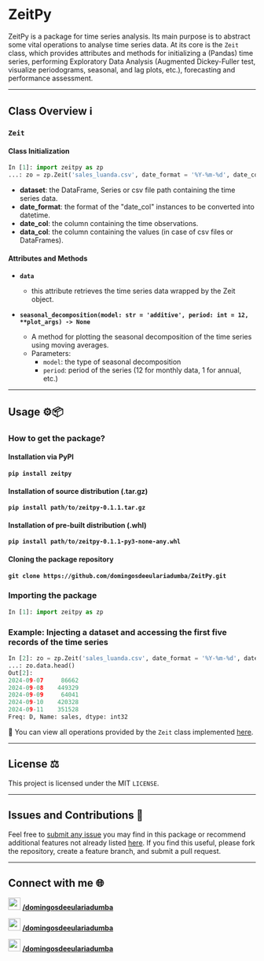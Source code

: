 # ZeitPy

ZeitPy is a package for time series analysis. Its main purpose is to abstract some vital operations to analyse time series data. At its core is the `Zeit` class, which provides attributes and methods for initializing a (Pandas) time series, performing Exploratory Data Analysis (Augmented Dickey-Fuller test, visualize periodograms, seasonal, and lag plots, etc.), forecasting and performance assessment.

---

## Class Overview ℹ️

### `Zeit`

#### **Class Initialization**
```python
In [1]: import zeitpy as zp
...: zo = zp.Zeit('sales_luanda.csv', date_format = '%Y-%m-%d', date_col = 'date', data_col = 'sales')
```

- **dataset**: the DataFrame, Series or csv file path containing the time series data.
- **date_format**: the format of the "date_col" instances to be converted into datetime.
- **date_col**: the column containing the time observations.
- **data_col**: the column containing the values (in case of csv files or DataFrames).

#### **Attributes and Methods**

- **`data`**
   - this attribute retrieves the time series data wrapped by the Zeit object.

- **`seasonal_decomposition(model: str = 'additive', period: int = 12, **plot_args) -> None`**
   - A method for plotting the seasonal decomposition of the time series using moving averages.
   - Parameters:
     - `model`: the type of seasonal decomposition
     - `period`: period of the series (12 for monthly data, 1 for annual, etc.)

---

## Usage ⚙️📦

### How to get the package?

#### Installation via PyPI
**`pip install zeitpy`**

#### Installation of source distribution (.tar.gz)
**`pip install path/to/zeitpy-0.1.1.tar.gz`**

#### Installation of pre-built distribution (.whl)
**`pip install path/to/zeitpy-0.1.1-py3-none-any.whl`**

#### Cloning the package repository
**`git clone https://github.com/domingosdeeulariadumba/ZeitPy.git`**


### Importing the package

```python
In [1]: import zeitpy as zp
```

### Example: Injecting a dataset and accessing the first five records of the time series
```python
In [2]: zo = zp.Zeit('sales_luanda.csv', date_format = '%Y-%m-%d', date_col = 'date', data_col = 'sales')
...: zo.data.head()
Out[2]: 
2024-09-07     86662
2024-09-08    449329
2024-09-09     64041
2024-09-10    420328
2024-09-11    351528
Freq: D, Name: sales, dtype: int32
```
📑 You can view all operations provided by the `Zeit` class implemented [here](https://github.com/domingosdeeulariadumba/ZeitPy/examples.ipynb).

---

## License ⚖️

This project is licensed under the MIT `LICENSE`.

---

## Issues and Contributions 🧱

Feel free to [submit any issue](https://github.com/domingosdeeulariadumba/ZeitPy/issues) you may find in this package or recommend additional features not already listed [here](https://github.com/domingosdeeulariadumba/ZeitPy/TODO.md). If you find this useful, please fork the repository, create a feature branch, and submit a pull request.

---
## Connect with me 🌐

<img src = 'https://i.postimg.cc/t4vNmLB0/linktree-icon.png' width = '25' height = '25'/>  **[/domingosdeeulariadumba](https://linktr.ee/domingosdeeulariadumba)**

<img src = 'https://i.postimg.cc/wj3w1mjG/kofi-icon.png' width = '25' height = '25'/>  **[/domingosdeeulariadumba](https://ko-fi.com/domingosdeeulariadumba)**

<img src = 'https://i.postimg.cc/W1178266/linkedin-icon.png' width = '25' height = '25'/>  **[/domingosdeeulariadumba](https://linkedin.com/in/domingosdeeulariadumba/)**